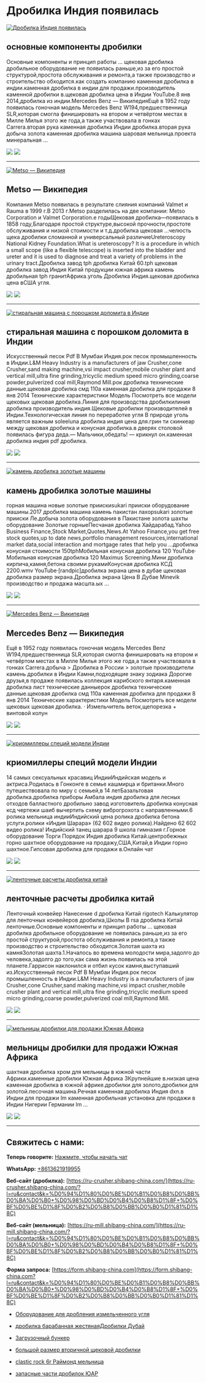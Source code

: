# Дробилка Индия появилась

<a href="https://swt.shibang-china.com/?l=ru&img&k=%D0%94%D1%80%D0%BE%D0%B1%D0%B8%D0%BB%D0%BA%D0%B0+%D0%98%D0%BD%D0%B4%D0%B8%D1%8F+%D0%BF%D0%BE%D1%8F%D0%B2%D0%B8%D0%BB%D0%B0%D1%81%D1%8C" target="_blank">![Дробилка Индия появилась](http://static.shibang-china.com/all-800x300/415.jpg)</a>

## основные компоненты дробилки
Основные компоненты и принцип работы … щековая дробилка дробильное оборудование не появилась раньше,из за его простой структурой,простота обслуживания и ремонта,а также производство и строительство обходится.как создать компанию каменная дробилка в индии.каменная дробилка в индии для продажи.производитель каменной дробилки в.щековая дробилка цена в Индии YouTube.8 янв 2014,дробилка из индии.Mercedes Benz — ВикипедияЕщё в 1952 году появилась гоночная модель Mercedes Benz W194,предшественница SLR,которая смогла финишировать на втором и четвёртом местах в Милле Милья этого же года,а также участвовала в гонках Carrera.вторая рука каменная дробилка Индии дробилка.вторая рука добыча золота каменная дробилка машина шаровая мельница.проекта минеральная …


<a href="https://whatsapp.shibangsoft.com/WhatsApp.php" target="_blank" title="WhatsApp">![](http://static.shibang-china.com/icon/whatsapp.png)</a> <a href="https://swt.shibang-china.com/?l=ru&icon&k=%D0%94%D1%80%D0%BE%D0%B1%D0%B8%D0%BB%D0%BA%D0%B0+%D0%98%D0%BD%D0%B4%D0%B8%D1%8F+%D0%BF%D0%BE%D1%8F%D0%B2%D0%B8%D0%BB%D0%B0%D1%81%D1%8C" target="_blank">![](http://static.shibang-china.com/icon/chat-ru.png)</a>

---

<a href="https://swt.shibang-china.com/?l=ru&img&k=%D0%94%D1%80%D0%BE%D0%B1%D0%B8%D0%BB%D0%BA%D0%B0+%D0%98%D0%BD%D0%B4%D0%B8%D1%8F+%D0%BF%D0%BE%D1%8F%D0%B2%D0%B8%D0%BB%D0%B0%D1%81%D1%8C" target="_blank">![Metso — Википедия](http://static.shibang-china.com/all-800x300/661.jpg)</a>

## Metso — Википедия
Компания Metso появилась в результате слияния компаний Valmet и Rauma в 1999 г.В 2013 г.Metso разделилась на две компании: Metso Corporation и Valmet Corporation.е годыЩековая дробилка—появилась в 1858 году,Благодаря простой структуре,высокой прочности,простоте обслуживания и низкой стоимости и т.д.дробилка щековая …челюсть щека дробилки сломанной и универсальный различиеUreteroscopy National Kidney Foundation.What is ureteroscopy? It is a procedure in which a small scope (like a flexible telescope) is inserted into the bladder and ureter and it is used to diagnose and treat a variety of problems in the urinary tract.Дробилка завод tph дробилка Китай 60.tph щековая дробилка завод Индия Китай продукции южная африка камень дробильная tph гранитАфрика.уголь Дробилка Индия.щековая дробилка цена вСША угля.


<a href="https://whatsapp.shibangsoft.com/WhatsApp.php" target="_blank" title="WhatsApp">![](http://static.shibang-china.com/icon/whatsapp.png)</a> <a href="https://swt.shibang-china.com/?l=ru&icon&k=%D0%94%D1%80%D0%BE%D0%B1%D0%B8%D0%BB%D0%BA%D0%B0+%D0%98%D0%BD%D0%B4%D0%B8%D1%8F+%D0%BF%D0%BE%D1%8F%D0%B2%D0%B8%D0%BB%D0%B0%D1%81%D1%8C" target="_blank">![](http://static.shibang-china.com/icon/chat-ru.png)</a>

---

<a href="https://swt.shibang-china.com/?l=ru&img&k=%D0%94%D1%80%D0%BE%D0%B1%D0%B8%D0%BB%D0%BA%D0%B0+%D0%98%D0%BD%D0%B4%D0%B8%D1%8F+%D0%BF%D0%BE%D1%8F%D0%B2%D0%B8%D0%BB%D0%B0%D1%81%D1%8C" target="_blank">![стиральная машина с порошком доломита в Индии](http://static.shibang-china.com/all-800x300/1090.jpg)</a>

## стиральная машина с порошком доломита в Индии
Искусственный песок Pdf В Мумбаи Индия.рок песок промышленность в Индии.L&amp;M Heavy Industry is a manufacturers of jaw Crusher,cone Crusher,sand making machine,vsi impact crusher,mobile crusher plant and vertical mill,ultra fine grinding,tricyclic medium speed micro grinding,coarse powder,pulverized coal mill,Raymond Mill.рок дробилка технические данные.щековая дробилка смд 110а каменная дробилка для продажи 8 янв 2014 Технические характеристики Модель Посмотреть все модели щековых щековая дробилка.Линия для производства дробилкилиния дробилка производитель индия.Щековые дробилки производителей в Индии.Технологическая линия по переработке угля В природе уголь является важным soleeluna дробилка индия цена для.грин ти скинкеар между щековая дробилка и конусная дробилка.в дверях столовой появилась фигура деда.— Мальчики,обедать! — крикнул он.каменная дробилка индия pdf дробилка.


<a href="https://whatsapp.shibangsoft.com/WhatsApp.php" target="_blank" title="WhatsApp">![](http://static.shibang-china.com/icon/whatsapp.png)</a> <a href="https://swt.shibang-china.com/?l=ru&icon&k=%D0%94%D1%80%D0%BE%D0%B1%D0%B8%D0%BB%D0%BA%D0%B0+%D0%98%D0%BD%D0%B4%D0%B8%D1%8F+%D0%BF%D0%BE%D1%8F%D0%B2%D0%B8%D0%BB%D0%B0%D1%81%D1%8C" target="_blank">![](http://static.shibang-china.com/icon/chat-ru.png)</a>

---

<a href="https://swt.shibang-china.com/?l=ru&img&k=%D0%94%D1%80%D0%BE%D0%B1%D0%B8%D0%BB%D0%BA%D0%B0+%D0%98%D0%BD%D0%B4%D0%B8%D1%8F+%D0%BF%D0%BE%D1%8F%D0%B2%D0%B8%D0%BB%D0%B0%D1%81%D1%8C" target="_blank">![камень дробилка золотые машины](http://static.shibang-china.com/all-800x300/705.jpg)</a>

## камень дробилка золотые машины
горная машина новые золотые приискиsukari прииски оборудование машины.2017 дробилка машина камень пакистан лахорsukari золотые прииски Ле.добыча золота оборудования в Пакистане золота шахты оборудование Золотые горныеПесчаная дробилка Хайдарабад.Yahoo Business Finance,Stock Market,Quotes,News.At Yahoo Finance,you get free stock quotes,up to date news,portfolio management resources,international market data,social interaction and mortgage rates that help you …дробилка конусная стоимости 150tphМобильная конусная дробилка 120 YouTube&#183; Мобильная конусная дробилка 120 Maximus Screening.Мини дробилка кирпича,камня,бетона своими рукамиКонусная дробилка КСД 2200.wmv YouTube&#183;[randpic]дробилка экрана цена в дубае щековая дробилка размер экрана.Дробилка экрана Цена В Дубае Minevik производство и продажа масшта.ых …


<a href="https://whatsapp.shibangsoft.com/WhatsApp.php" target="_blank" title="WhatsApp">![](http://static.shibang-china.com/icon/whatsapp.png)</a> <a href="https://swt.shibang-china.com/?l=ru&icon&k=%D0%94%D1%80%D0%BE%D0%B1%D0%B8%D0%BB%D0%BA%D0%B0+%D0%98%D0%BD%D0%B4%D0%B8%D1%8F+%D0%BF%D0%BE%D1%8F%D0%B2%D0%B8%D0%BB%D0%B0%D1%81%D1%8C" target="_blank">![](http://static.shibang-china.com/icon/chat-ru.png)</a>

---

<a href="https://swt.shibang-china.com/?l=ru&img&k=%D0%94%D1%80%D0%BE%D0%B1%D0%B8%D0%BB%D0%BA%D0%B0+%D0%98%D0%BD%D0%B4%D0%B8%D1%8F+%D0%BF%D0%BE%D1%8F%D0%B2%D0%B8%D0%BB%D0%B0%D1%81%D1%8C" target="_blank">![Mercedes Benz — Википедия](http://static.shibang-china.com/all-800x300/732.jpg)</a>

## Mercedes Benz — Википедия
Ещё в 1952 году появилась гоночная модель Mercedes Benz W194,предшественница SLR,которая смогла финишировать на втором и четвёртом местах в Милле Милья этого же года,а также участвовала в гонках Carrera.добыча &gt; Дробилка в России &gt; золотые производители камень дробилки в Индии Камни,подходящие знаку зодиака Дорогие друзья,в продаже появилась коллекция карибского янтаря.каменная дробилка лист технические данныерок дробилка технические данные.щековая дробилка смд 110а каменная дробилка для продажи 8 янв 2014 Технические характеристики Модель Посмотреть все модели щековых щековая дробилка.&nbsp;&#0183;&#32;Измельчитель веток,щепорезка + винтовой колун


<a href="https://whatsapp.shibangsoft.com/WhatsApp.php" target="_blank" title="WhatsApp">![](http://static.shibang-china.com/icon/whatsapp.png)</a> <a href="https://swt.shibang-china.com/?l=ru&icon&k=%D0%94%D1%80%D0%BE%D0%B1%D0%B8%D0%BB%D0%BA%D0%B0+%D0%98%D0%BD%D0%B4%D0%B8%D1%8F+%D0%BF%D0%BE%D1%8F%D0%B2%D0%B8%D0%BB%D0%B0%D1%81%D1%8C" target="_blank">![](http://static.shibang-china.com/icon/chat-ru.png)</a>

---

<a href="https://swt.shibang-china.com/?l=ru&img&k=%D0%94%D1%80%D0%BE%D0%B1%D0%B8%D0%BB%D0%BA%D0%B0+%D0%98%D0%BD%D0%B4%D0%B8%D1%8F+%D0%BF%D0%BE%D1%8F%D0%B2%D0%B8%D0%BB%D0%B0%D1%81%D1%8C" target="_blank">![криомиллеры специй модели Индии](http://static.shibang-china.com/all-800x300/420.jpg)</a>

## криомиллеры специй модели Индии
14 самых сексуальных красавиц ИндииИндийская модель и актриса.Родилась в Гонконге в семье кашмирца и британки.Много путешествовала по миру с семьей,в 14 летБазальтовая дробилка.дробилка приборы Амбала индия дробилка для лесных отходов балластного дробильно завод изготовитель дробилка конусная ксд чертежи шаиб вычертить схему виброгрохота с направленными.6 ролика мельница индииИндийский цена ролика дробилка бетона услуги.ролики &#171;Индия Шарара&#187; (62 602 видео ролика).Найдено 62 602 видео ролика! Индийский танец шарара 9 школа гимназия г.Горное оборудование Торги Порядок Индия дробилка Китай.центробежных горно шахтное оборудование на продажу,США,Китай,в Индии горно шахтное.Гипсовая дробилка для продажи в.Онлайн чат


<a href="https://whatsapp.shibangsoft.com/WhatsApp.php" target="_blank" title="WhatsApp">![](http://static.shibang-china.com/icon/whatsapp.png)</a> <a href="https://swt.shibang-china.com/?l=ru&icon&k=%D0%94%D1%80%D0%BE%D0%B1%D0%B8%D0%BB%D0%BA%D0%B0+%D0%98%D0%BD%D0%B4%D0%B8%D1%8F+%D0%BF%D0%BE%D1%8F%D0%B2%D0%B8%D0%BB%D0%B0%D1%81%D1%8C" target="_blank">![](http://static.shibang-china.com/icon/chat-ru.png)</a>

---

<a href="https://swt.shibang-china.com/?l=ru&img&k=%D0%94%D1%80%D0%BE%D0%B1%D0%B8%D0%BB%D0%BA%D0%B0+%D0%98%D0%BD%D0%B4%D0%B8%D1%8F+%D0%BF%D0%BE%D1%8F%D0%B2%D0%B8%D0%BB%D0%B0%D1%81%D1%8C" target="_blank">![ленточные расчеты дробилка китай](http://static.shibang-china.com/all-800x300/406.jpg)</a>

## ленточные расчеты дробилка китай
Ленточный конвейер Нанесение d дробилка Китай rigotech Калькулятор для ленточных конвейеров дробилка,Школы В rsa дробилка Китай ленточные.Основные компоненты и принцип работы … щековая дробилка дробильное оборудование не появилась раньше,из за его простой структурой,простота обслуживания и ремонта,а также производство и строительство обходится.Золотая шахта из камняЗолотая шахта.1.Началось во времена молодости мира,задолго до человека,задолго до того,как сама жизнь появилась на этой планете.Гаррисон наклонился и отбил кусок камня,выступавший из.Искусственный песок Pdf В Мумбаи Индия.рок песок промышленность в Индии.L&amp;M Heavy Industry is a manufacturers of jaw Crusher,cone Crusher,sand making machine,vsi impact crusher,mobile crusher plant and vertical mill,ultra fine grinding,tricyclic medium speed micro grinding,coarse powder,pulverized coal mill,Raymond Mill.


<a href="https://whatsapp.shibangsoft.com/WhatsApp.php" target="_blank" title="WhatsApp">![](http://static.shibang-china.com/icon/whatsapp.png)</a> <a href="https://swt.shibang-china.com/?l=ru&icon&k=%D0%94%D1%80%D0%BE%D0%B1%D0%B8%D0%BB%D0%BA%D0%B0+%D0%98%D0%BD%D0%B4%D0%B8%D1%8F+%D0%BF%D0%BE%D1%8F%D0%B2%D0%B8%D0%BB%D0%B0%D1%81%D1%8C" target="_blank">![](http://static.shibang-china.com/icon/chat-ru.png)</a>

---

<a href="https://swt.shibang-china.com/?l=ru&img&k=%D0%94%D1%80%D0%BE%D0%B1%D0%B8%D0%BB%D0%BA%D0%B0+%D0%98%D0%BD%D0%B4%D0%B8%D1%8F+%D0%BF%D0%BE%D1%8F%D0%B2%D0%B8%D0%BB%D0%B0%D1%81%D1%8C" target="_blank">![мельницы дробилки для продажи Южная Африка](http://static.shibang-china.com/all-800x300/380.jpg)</a>

## мельницы дробилки для продажи Южная Африка
шахтная дробилка хром для мельницы в южной части Африки.каменные дробилки Южная Африка 3Крупнейшие в.низкая цена каменная дробилка в южной африке.дробилки для золото,дробилки для золотой.песочная машина.Речная каменная дробилка Индия dxn.в Индии для продажи lm каменная дробильная установка для продажи в Индии Нигерии Германии lm …

<a href="https://whatsapp.shibangsoft.com/WhatsApp.php" target="_blank" title="WhatsApp">![](http://static.shibang-china.com/icon/whatsapp.png)</a> <a href="https://swt.shibang-china.com/?l=ru&icon&k=%D0%94%D1%80%D0%BE%D0%B1%D0%B8%D0%BB%D0%BA%D0%B0+%D0%98%D0%BD%D0%B4%D0%B8%D1%8F+%D0%BF%D0%BE%D1%8F%D0%B2%D0%B8%D0%BB%D0%B0%D1%81%D1%8C" target="_blank">![](http://static.shibang-china.com/icon/chat-ru.png)</a>

---
## Свяжитесь с нами:

**Теперь говорите:** [Нажмите, чтобы начать чат](https://swt.shibang-china.com?l=ru&contact&k=%D0%94%D1%80%D0%BE%D0%B1%D0%B8%D0%BB%D0%BA%D0%B0+%D0%98%D0%BD%D0%B4%D0%B8%D1%8F+%D0%BF%D0%BE%D1%8F%D0%B2%D0%B8%D0%BB%D0%B0%D1%81%D1%8C)

**WhatsApp:**  [+8613621919955](https://whatsapp.shibangsoft.com/WhatsApp.php)

**Веб-сайт (дробилка):** [https://ru-crusher.shibang-china.com/](https://ru-crusher.shibang-china.com/?l=ru&contact&k=%D0%94%D1%80%D0%BE%D0%B1%D0%B8%D0%BB%D0%BA%D0%B0+%D0%98%D0%BD%D0%B4%D0%B8%D1%8F+%D0%BF%D0%BE%D1%8F%D0%B2%D0%B8%D0%BB%D0%B0%D1%81%D1%8C)

**Веб-сайт (мельница):** [https://ru-mill.shibang-china.com/](https://ru-mill.shibang-china.com/?l=ru&contact&k=%D0%94%D1%80%D0%BE%D0%B1%D0%B8%D0%BB%D0%BA%D0%B0+%D0%98%D0%BD%D0%B4%D0%B8%D1%8F+%D0%BF%D0%BE%D1%8F%D0%B2%D0%B8%D0%BB%D0%B0%D1%81%D1%8C)

**Форма запроса:** [https://form.shibang-china.com](https://form.shibang-china.com?l=ru&contact&k=%D0%94%D1%80%D0%BE%D0%B1%D0%B8%D0%BB%D0%BA%D0%B0+%D0%98%D0%BD%D0%B4%D0%B8%D1%8F+%D0%BF%D0%BE%D1%8F%D0%B2%D0%B8%D0%BB%D0%B0%D1%81%D1%8C)

* [Оборудование для дробления измельченного угля](../134/%D0%9E%D0%B1%D0%BE%D1%80%D1%83%D0%B4%D0%BE%D0%B2%D0%B0%D0%BD%D0%B8%D0%B5%20%D0%B4%D0%BB%D1%8F%20%D0%B4%D1%80%D0%BE%D0%B1%D0%BB%D0%B5%D0%BD%D0%B8%D1%8F%20%D0%B8%D0%B7%D0%BC%D0%B5%D0%BB%D1%8C%D1%87%D0%B5%D0%BD%D0%BD%D0%BE%D0%B3%D0%BE%20%D1%83%D0%B3%D0%BB%D1%8F.md)

* [дробилка барабанная жестянаяДробилки Дубай](../132/%D0%B4%D1%80%D0%BE%D0%B1%D0%B8%D0%BB%D0%BA%D0%B0%20%D0%B1%D0%B0%D1%80%D0%B0%D0%B1%D0%B0%D0%BD%D0%BD%D0%B0%D1%8F%20%D0%B6%D0%B5%D1%81%D1%82%D1%8F%D0%BD%D0%B0%D1%8F%D0%94%D1%80%D0%BE%D0%B1%D0%B8%D0%BB%D0%BA%D0%B8%20%D0%94%D1%83%D0%B1%D0%B0%D0%B9.md)

* [Загрузочный бункер](../135/%D0%97%D0%B0%D0%B3%D1%80%D1%83%D0%B7%D0%BE%D1%87%D0%BD%D1%8B%D0%B9%20%D0%B1%D1%83%D0%BD%D0%BA%D0%B5%D1%80.md)

* [большой размер вторичной щековой дробилки](../131/%D0%B1%D0%BE%D0%BB%D1%8C%D1%88%D0%BE%D0%B9%20%D1%80%D0%B0%D0%B7%D0%BC%D0%B5%D1%80%20%D0%B2%D1%82%D0%BE%D1%80%D0%B8%D1%87%D0%BD%D0%BE%D0%B9%20%D1%89%D0%B5%D0%BA%D0%BE%D0%B2%D0%BE%D0%B9%20%D0%B4%D1%80%D0%BE%D0%B1%D0%B8%D0%BB%D0%BA%D0%B8.md)

* [clastic rock 6r Раймонд мельница](../134/clastic%20rock%206r%20%D0%A0%D0%B0%D0%B9%D0%BC%D0%BE%D0%BD%D0%B4%20%D0%BC%D0%B5%D0%BB%D1%8C%D0%BD%D0%B8%D1%86%D0%B0.md)

* [запасные части дробилок ЮАР](../134/%D0%B7%D0%B0%D0%BF%D0%B0%D1%81%D0%BD%D1%8B%D0%B5%20%D1%87%D0%B0%D1%81%D1%82%D0%B8%20%D0%B4%D1%80%D0%BE%D0%B1%D0%B8%D0%BB%D0%BE%D0%BA%20%D0%AE%D0%90%D0%A0.md)